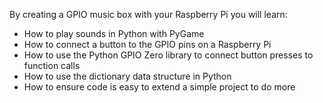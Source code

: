 By creating a GPIO music box with your Raspberry Pi you will learn:

- How to play sounds in Python with PyGame
- How to connect a button to the GPIO pins on a Raspberry Pi
- How to use the Python GPIO Zero library to connect button presses to function calls
- How to use the dictionary data structure in Python
- How to ensure code is easy to extend a simple project to do more
